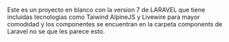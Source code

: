 Este es un proyecto en blanco con la version 7 de LARAVEL que tiene incluidas tecnologias como Taiwind
AlpineJS y Livewire para mayor comodidad y los componentes se encuentran en la carpeta components de Laravel no se que les parece esto.
